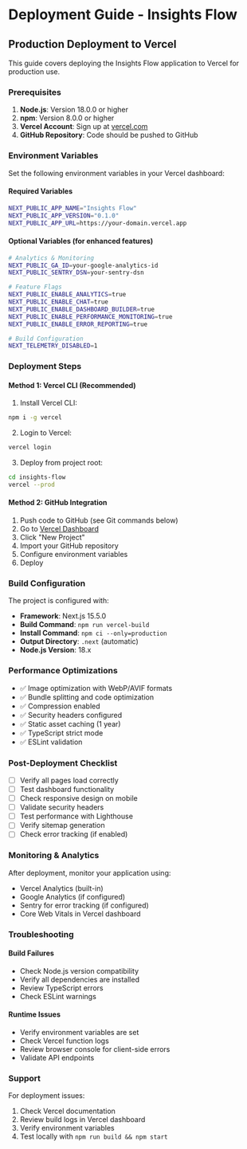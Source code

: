 # Deployment Guide - Insights Flow

## Production Deployment to Vercel

This guide covers deploying the Insights Flow application to Vercel for production use.

### Prerequisites

1. **Node.js**: Version 18.0.0 or higher
2. **npm**: Version 8.0.0 or higher
3. **Vercel Account**: Sign up at [vercel.com](https://vercel.com)
4. **GitHub Repository**: Code should be pushed to GitHub

### Environment Variables

Set the following environment variables in your Vercel dashboard:

#### Required Variables
```bash
NEXT_PUBLIC_APP_NAME="Insights Flow"
NEXT_PUBLIC_APP_VERSION="0.1.0"
NEXT_PUBLIC_APP_URL=https://your-domain.vercel.app
```

#### Optional Variables (for enhanced features)
```bash
# Analytics & Monitoring
NEXT_PUBLIC_GA_ID=your-google-analytics-id
NEXT_PUBLIC_SENTRY_DSN=your-sentry-dsn

# Feature Flags
NEXT_PUBLIC_ENABLE_ANALYTICS=true
NEXT_PUBLIC_ENABLE_CHAT=true
NEXT_PUBLIC_ENABLE_DASHBOARD_BUILDER=true
NEXT_PUBLIC_ENABLE_PERFORMANCE_MONITORING=true
NEXT_PUBLIC_ENABLE_ERROR_REPORTING=true

# Build Configuration
NEXT_TELEMETRY_DISABLED=1
```

### Deployment Steps

#### Method 1: Vercel CLI (Recommended)

1. Install Vercel CLI:
```bash
npm i -g vercel
```

2. Login to Vercel:
```bash
vercel login
```

3. Deploy from project root:
```bash
cd insights-flow
vercel --prod
```

#### Method 2: GitHub Integration

1. Push code to GitHub (see Git commands below)
2. Go to [Vercel Dashboard](https://vercel.com/dashboard)
3. Click "New Project"
4. Import your GitHub repository
5. Configure environment variables
6. Deploy

### Build Configuration

The project is configured with:
- **Framework**: Next.js 15.5.0
- **Build Command**: `npm run vercel-build`
- **Install Command**: `npm ci --only=production`
- **Output Directory**: `.next` (automatic)
- **Node.js Version**: 18.x

### Performance Optimizations

- ✅ Image optimization with WebP/AVIF formats
- ✅ Bundle splitting and code optimization
- ✅ Compression enabled
- ✅ Security headers configured
- ✅ Static asset caching (1 year)
- ✅ TypeScript strict mode
- ✅ ESLint validation

### Post-Deployment Checklist

- [ ] Verify all pages load correctly
- [ ] Test dashboard functionality
- [ ] Check responsive design on mobile
- [ ] Validate security headers
- [ ] Test performance with Lighthouse
- [ ] Verify sitemap generation
- [ ] Check error tracking (if enabled)

### Monitoring & Analytics

After deployment, monitor your application using:
- Vercel Analytics (built-in)
- Google Analytics (if configured)
- Sentry for error tracking (if configured)
- Core Web Vitals in Vercel dashboard

### Troubleshooting

#### Build Failures
- Check Node.js version compatibility
- Verify all dependencies are installed
- Review TypeScript errors
- Check ESLint warnings

#### Runtime Issues
- Verify environment variables are set
- Check Vercel function logs
- Review browser console for client-side errors
- Validate API endpoints

### Support

For deployment issues:
1. Check Vercel documentation
2. Review build logs in Vercel dashboard
3. Verify environment variables
4. Test locally with `npm run build && npm start`
